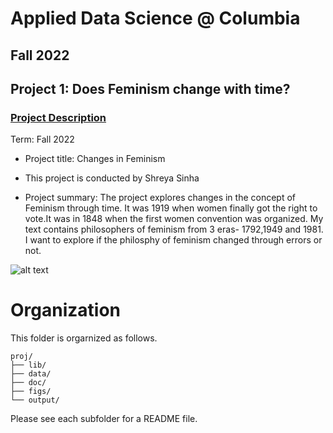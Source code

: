 # Applied Data Science @ Columbia
## Fall 2022
## Project 1: Does Feminism change with time?


### [Project Description](doc/)


Term: Fall 2022

+ Project title: Changes in Feminism
+ This project is conducted by Shreya Sinha

+ Project summary: The project explores changes in the concept of Feminism through time. It was 1919 when women finally got the right to vote.It was in 1848 when the first women convention was organized. My text contains philosophers of feminism from 3 eras- 1792,1949 and 1981. I want to explore if the philosphy of feminism changed through errors or not. 

![alt text](https://miro.medium.com/max/1400/0*VqRgL0Us6RZzPXvA.gif)

# Organization
This folder is orgarnized as follows.

```
proj/
├── lib/
├── data/
├── doc/
├── figs/
└── output/
```

Please see each subfolder for a README file.
